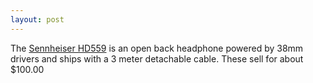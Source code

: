 ```yaml
---
layout: post
---
```


The [Sennheiser HD559](https://amzn.to/3e8XvWk) is an open back headphone powered by 38mm drivers and ships with a 3 meter detachable cable. These sell for about $100.00
